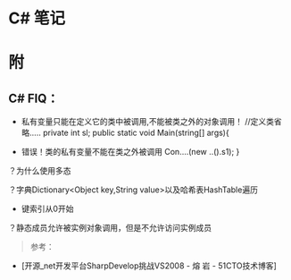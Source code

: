 <link href="../../css/style.css" rel="stylesheet" type="text/css" />

# C# 笔记

# 附
## C# FIQ：

* 私有变量只能在定义它的类中被调用,不能被类之外的对象调用！
//定义类省略.....
private int sl;
public static void Main(string[] args){

* 错误！类的私有变量不能在类之外被调用
Con....(new ..().s1);
}

？为什么使用多态

？字典Dictionary<Object key,String value>以及哈希表HashTable遍历
* 键索引从0开始

？静态成员允许被实例对象调用，但是不允许访问实例成员

> 参考：

+ [开源_net开发平台SharpDevelop挑战VS2008 - 熔 岩 - 51CTO技术博客]
